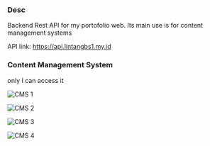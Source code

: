 
### Desc
Backend Rest API for my portofolio web. Its main use is for content management systems


API link: https://api.lintangbs1.my.id
### Content Management System
only I can access it

![CMS 1](https://res.cloudinary.com/dex4u3rw4/image/upload/v1696135510/Screenshot_2023-10-01_at_11.44.05_xbb6js.png)


![CMS 2](https://res.cloudinary.com/dex4u3rw4/image/upload/v1696135530/Screenshot_2023-10-01_at_11.44.09_iijl01.png)


![CMS 3](https://res.cloudinary.com/dex4u3rw4/image/upload/v1696135531/Screenshot_2023-10-01_at_11.44.14_ms3sus.png)

![CMS 4](https://res.cloudinary.com/dex4u3rw4/image/upload/v1696135533/Screenshot_2023-10-01_at_11.44.18_degzhu.png)
